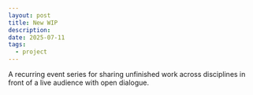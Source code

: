 ```yaml
---
layout: post
title: New WIP
description: 
date: 2025-07-11
tags:
  - project
---
```

A recurring event series for sharing unfinished work across disciplines in front of a live audience with open dialogue.